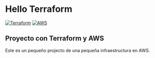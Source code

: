# Hello Terraform

[![Terraform](https://img.shields.io/badge/Terraform+-purple?style=for-the-badge&logo=terraform&logoColor=white&labelColor=101010)](https://www.terraform.io/)
[![AWS](https://img.shields.io/badge/AWS-232F3E?style=flat&logo=amazonwebservices&logoColor=white)](https://aws.amazon.com/es/)

## Proyecto con Terraform y AWS

Este es un pequeño projecto de una pequeña infraestructura en AWS.